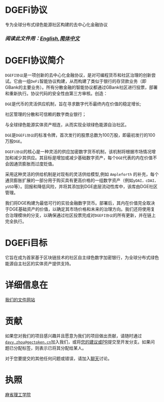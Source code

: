 
# DGEFi协议
专为全球分布式绿色能源社区构建的去中心化金融协议

### <em>阅读此文件用：[English](),[简体中文](https://github.com/GECToken-DeFi/DGEFi/blob/master/Readme.cn.md)</em>

# DGEFI协议简介
<code>DGEFI协议</code>是一项创新的去中心化金融协议，是对可编程货币和社区治理的创新尝试。它由一组<code>DeFi</code>智能协议构建，从而构建了类似于银行的存贷款业务（即GBank的主要业务）。所有分散金融的智能协议都通过GBank社区进行投票，部署和重新执行。协议代码的安全性由第三方审核。创造：

<code>DGE</code>是代币的灵活供应机制，旨在寻求数字代币最终内在价值的稳定增长;

社区管理的分散和可信赖的数字商业银行；

与全球绿色能源实体资产相连，从而实现全球绿色能源自治社区。

<code>DGE</code>是<code>DGEFi协议</code>的标准令牌，首次发行的股票总数为100万股，即最初发行的100万股<code>DGE</code>。

<code>DGEFi协议</code>的核心是一种灵活的供应加密数字货币机制，该机制将根据市场情况增加和减少其供应。其目标是增加或减少基础数字资产，每个<code>DGE</code>代表的内在价值不会因通货膨胀而过度贬值。

采用这种灵活的供给机制是对现有的灵活供给模型,例如 <code>Ampleforth</code> 的补充，每个通货膨胀扩展的一部分用于购买具有更高价格的一组数字资产（例如<code>yDAI，cDAI，yUSD</code>等）。回报和降低风险，并将其添加到DGE底层流动性库中，该库由DGE社区管理。

我们将DGE构建为最低可行的实验金融数字货币。部署后，其内在价值完全取决于DGE基础资产的价值，以确定其市场价格和未来的治理方向。我们还将使用复合治理模块的分支，以确保通过社区投票完成对<code>DGEFI协议</code>的所有更新，并在链上完全执行。

# DGEFi目标
它旨在成为首家基于区块链技术的社区自主绿色数字加密银行，为全球分布式绿色能源自主社区的实体资产提供支持。

# 详细信息在
[我们的文件网站](https://documents.dgefi.finance)

# 贡献
如果您对我们的项目感兴趣并且愿意为我们的项目做出贡献，请随时通过<code>davy.zhou@gectoken.cn</code>加入我们，或将[您的建议或PR](https://github.com/DGEFi)提交至开发分支。如果问题已分配标签，则表示已将其分配给某人。

对于您要提交的其他任何问题或错误，请加入[聊天](https://discord.com/invite/mD7Wz3E)讨论。

# 执照
[麻省理工学院](https://github.com/GECToken-DeFi/DGEFi/blob/master/LICENSE)
